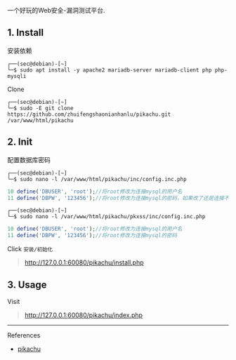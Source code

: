一个好玩的Web安全-漏洞测试平台.

## 1. Install

安装依赖

```
┌──(sec@debian)-[~]
└─$ sudo apt install -y apache2 mariadb-server mariadb-client php php-mysqli
```

Clone

```
┌──(sec@debian)-[~]
└─$ sudo -E git clone https://github.com/zhuifengshaonianhanlu/pikachu.git /var/www/html/pikachu
```

## 2. Init

配置数据库密码

```
┌──(sec@debian)-[~]
└─$ sudo nano -l /var/www/html/pikachu/inc/config.inc.php
```

```php
10 define('DBUSER', 'root');//将root修改为连接mysql的用户名
11 define('DBPW', '123456');//将root修改为连接mysql的密码，如果改了还是连接不上，请先手动连接下你的数据库，确保数据库服务没问题在说!
```

```
┌──(sec@debian)-[~]
└─$ sudo nano -l /var/www/html/pikachu/pkxss/inc/config.inc.php
```

```php
10 define('DBUSER', 'root');//将root修改为连接mysql的用户名
11 define('DBPW', '123456');//将root修改为连接mysql的密码
```

Click `安装/初始化` 

> http://127.0.0.1:60080/pikachu/install.php

## 3. Usage

Visit

> http://127.0.0.1:60080/pikachu/index.php

---

References

- [pikachu](https://github.com/zhuifengshaonianhanlu/pikachu)
